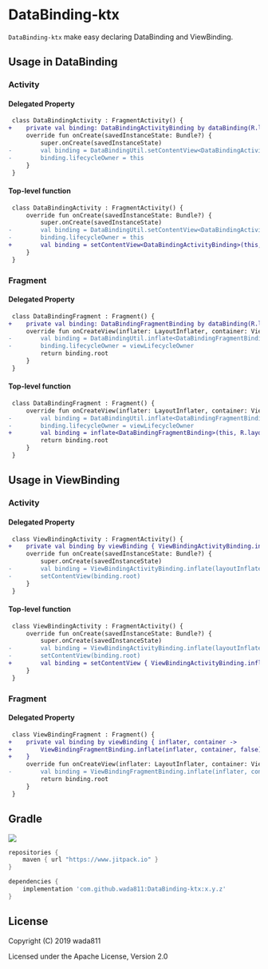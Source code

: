 DataBinding-ktx
=====

`DataBinding-ktx` make easy declaring DataBinding and ViewBinding.

## Usage in DataBinding
### Activity

#### Delegated Property

```diff
 class DataBindingActivity : FragmentActivity() {
+    private val binding: DataBindingActivityBinding by dataBinding(R.layout.data_binding_activity)
     override fun onCreate(savedInstanceState: Bundle?) {
         super.onCreate(savedInstanceState)
-        val binding = DataBindingUtil.setContentView<DataBindingActivityBinding>(this, R.layout.data_binding_activity)
-        binding.lifecycleOwner = this
     }
 }
```

#### Top-level function

```diff
 class DataBindingActivity : FragmentActivity() {
     override fun onCreate(savedInstanceState: Bundle?) {
         super.onCreate(savedInstanceState)
-        val binding = DataBindingUtil.setContentView<DataBindingActivityBinding>(this, R.layout.data_binding_activity)
-        binding.lifecycleOwner = this
+        val binding = setContentView<DataBindingActivityBinding>(this, R.layout.data_binding_activity)
     }
 }
```

### Fragment

#### Delegated Property

```diff
 class DataBindingFragment : Fragment() {
+    private val binding: DataBindingFragmentBinding by dataBinding(R.layout.data_binding_fragment)
     override fun onCreateView(inflater: LayoutInflater, container: ViewGroup?, savedInstanceState: Bundle?): View? {
-        val binding = DataBindingUtil.inflate<DataBindingFragmentBinding>(inflater, R.layout.data_binding_fragment, container, false)
-        binding.lifecycleOwner = viewLifecycleOwner
         return binding.root
     }
 }

```

#### Top-level function

```diff
 class DataBindingFragment : Fragment() {
     override fun onCreateView(inflater: LayoutInflater, container: ViewGroup?, savedInstanceState: Bundle?): View? {
-        val binding = DataBindingUtil.inflate<DataBindingFragmentBinding>(inflater, R.layout.data_binding_fragment, container, false)
-        binding.lifecycleOwner = viewLifecycleOwner
+        val binding = inflate<DataBindingFragmentBinding>(this, R.layout.data_binding_fragment, container, false)
         return binding.root
     }
 }

```
## Usage in ViewBinding
### Activity

#### Delegated Property

```diff
 class ViewBindingActivity : FragmentActivity() {
+    private val binding by viewBinding { ViewBindingActivityBinding.inflate(it) }
     override fun onCreate(savedInstanceState: Bundle?) {
         super.onCreate(savedInstanceState)
-        val binding = ViewBindingActivityBinding.inflate(layoutInflater)
-        setContentView(binding.root)
     }
 }
```

#### Top-level function

```diff
 class ViewBindingActivity : FragmentActivity() {
     override fun onCreate(savedInstanceState: Bundle?) {
         super.onCreate(savedInstanceState)
-        val binding = ViewBindingActivityBinding.inflate(layoutInflater)
-        setContentView(binding.root)
+        val binding = setContentView { ViewBindingActivityBinding.inflate(it) }
     }
 }
```

### Fragment
#### Delegated Property

```diff
 class ViewBindingFragment : Fragment() {
+    private val binding by viewBinding { inflater, container ->
+        ViewBindingFragmentBinding.inflate(inflater, container, false)
+    }
     override fun onCreateView(inflater: LayoutInflater, container: ViewGroup?, savedInstanceState: Bundle?): View? {
-        val binding = ViewBindingFragmentBinding.inflate(inflater, container, false)
         return binding.root
     }
 }
```


## Gradle

[![](https://jitpack.io/v/wada811/DataBinding-ktx.svg)](https://jitpack.io/#wada811/DataBinding-ktx)

```groovy
repositories {
    maven { url "https://www.jitpack.io" }
}

dependencies {
    implementation 'com.github.wada811:DataBinding-ktx:x.y.z'
}
```

## License

Copyright (C) 2019 wada811

Licensed under the Apache License, Version 2.0
